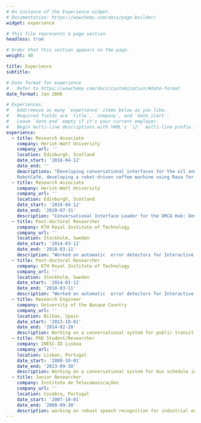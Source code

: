 ```yaml
---
# An instance of the Experience widget.
# Documentation: https://wowchemy.com/docs/page-builder/
widget: experience

# This file represents a page section.
headless: true

# Order that this section appears on the page.
weight: 40

title: Experience
subtitle:

# Date format for experience
#   Refer to https://wowchemy.com/docs/customization/#date-format
date_format: Jan 2006

# Experiences.
#   Add/remove as many `experience` items below as you like.
#   Required fields are `title`, `company`, and `date_start`.
#   Leave `date_end` empty if it's your current employer.
#   Begin multi-line descriptions with YAML's `|2-` multi-line prefix.
experience:
  - title: Research Associate
    company: Heriot-Watt University
    company_url: ''
    location: Edinburgh, Scotland
    date_start: '2018-04-12'
    date_end: ''
    deacriptions: "Developing conversational interfaces for the oil and gas industry.
    RobotCafé, developing a robot-driven coffee machine using Rasa for the conversational part. Investigating signals of trust hidden in human-human and human-machine natural interactions."
  - title: Research Associate
    company: Heriot-Watt University
    company_url: ''
    location: Edinburgh, Scotland
    date_start: '2018-04-12'
    date_end: '2020-07-31'
    description: "Conversational Interface Leader for the ORCA Hub: Developing an HCI system for operators to control robots on an off-shore facility. Used Tensorflow to train a neural network which models the conversation."
  - title: Post-doctoral Researcher
    company: KTH Royal Institute of Technology
    company_url: ''
    location: Stockholm, Sweden
    date_start: '2014-03-12'
    date_end: '2018-03-11'
    description: "Worked on automatic  error detectors for Interactive Voice Response systems,  data-driven models for turn-taking in dialogues and a Social Robot to assist in a language café scenario."
  - title: Post-doctoral Researcher
    company: KTH Royal Institute of Technology
    company_url: ''
    location: Stockholm, Sweden
    date_start: '2014-03-12'
    date_end: '2018-03-11'
    description: "Worked on automatic  error detectors for Interactive Voice Response systems,  data-driven models for turn-taking in dialogues and a Social Robot to assist in a language café scenario."
  - title: Research Engineer
    company: University of the Basque Country
    company_url: ''
    location: Bilbao, Spain
    date_start: '2013-10-01'
    date_end: '2014-02-28'
    description: Working on a conversational system for public transit schedule information for the city of Bilbao in Spanish. System was based on CMU's Ravenclaw.
  - title: PhD Student/Researcher
    company: INESC-ID Lisboa
    company_url: ''
    location: Lisbon, Portugal
    date_start: '2008-10-01'
    date_end: '2013-09-30'
    description: Working on a conversational system for bus schedule information in Portuguese. System was based on CMU's Ravenclaw. The system was used to study how phenomena in human communication transfer to conversational systems. Worked on Computer Aided Language Learning.
  - title: Junior Researcher
    company: Instituto de Telecomunicações
    company_url: ''
    location: Coimbra, Portugal
    date_start: '2007-10-01'
    date_end: '2008-09-30'
    description: working on robust speech recognition for industrial environments as part of Tecnovoz project.
---
```

